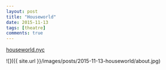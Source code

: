 ```yaml
---
layout: post
title: "Houseworld"
date: 2015-11-13
tags: [theatre]
comments: true
---
```

[houseworld.nyc](http://www.houseworld.nyc)

![]({{ site.url }}/images/posts/2015-11-13-houseworld/about.jpg)

